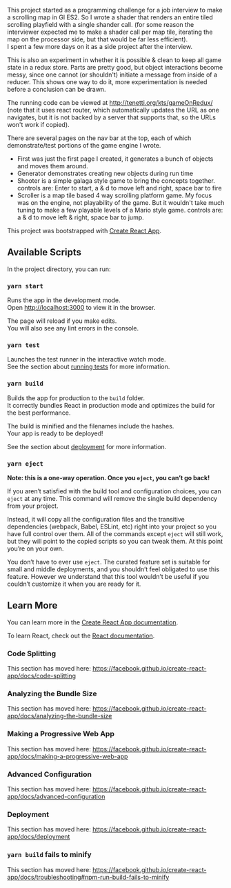 This project started as a programming challenge for a job interview to make a scrolling map in Gl ES2. 
So I wrote a shader that renders an entire tiled scrolling playfield with a single shander call.
(for some reason the interviewer expected me to make a shader call per
map tile, iterating the map on the processor side, but that would be far
less efficient).  
I spent a few more days on it as a side project after the interview.

This is also an experiment in whether it is possible & clean to keep all game state in a redux store. 
Parts are pretty good, but object interactions become messy, since one cannot (or shouldn't)
initiate a message from inside of a reducer.
This shows one way to do it, more experimentation is needed before a conclusion can be drawn. 

The running code can be viewed at http://tenetti.org/kts/gameOnRedux/
(note that it uses react router, which automatically updates the URL as one
navigates, but it is not backed by a server that supports that, so the URLs 
won't work if copied).

There are several pages on the nav bar at the top, each of which demonstrate/test portions of the game engine I wrote. 

* First was just the first page I created, it generates a bunch of objects and moves them around. 
* Generator demonstrates creating new objects during run time
* Shooter is a simple galaga style game to bring the concepts together. 
  controls are: Enter to start, a & d to move left and right, space bar to fire
* Scroller is a map tile based 4 way scrolling platform game. My focus
  was on the engine, not playability of the game. But it wouldn't take
  much tuning to make a few playable levels of a Mario style game. 
  controls are: a & d to move left & right, space bar to jump.


This project was bootstrapped with [Create React App](https://github.com/facebook/create-react-app).

## Available Scripts

In the project directory, you can run:

### `yarn start`

Runs the app in the development mode.<br />
Open [http://localhost:3000](http://localhost:3000) to view it in the browser.

The page will reload if you make edits.<br />
You will also see any lint errors in the console.

### `yarn test`

Launches the test runner in the interactive watch mode.<br />
See the section about [running tests](https://facebook.github.io/create-react-app/docs/running-tests) for more information.

### `yarn build`

Builds the app for production to the `build` folder.<br />
It correctly bundles React in production mode and optimizes the build for the best performance.

The build is minified and the filenames include the hashes.<br />
Your app is ready to be deployed!

See the section about [deployment](https://facebook.github.io/create-react-app/docs/deployment) for more information.

### `yarn eject`

**Note: this is a one-way operation. Once you `eject`, you can’t go back!**

If you aren’t satisfied with the build tool and configuration choices, you can `eject` at any time. This command will remove the single build dependency from your project.

Instead, it will copy all the configuration files and the transitive dependencies (webpack, Babel, ESLint, etc) right into your project so you have full control over them. All of the commands except `eject` will still work, but they will point to the copied scripts so you can tweak them. At this point you’re on your own.

You don’t have to ever use `eject`. The curated feature set is suitable for small and middle deployments, and you shouldn’t feel obligated to use this feature. However we understand that this tool wouldn’t be useful if you couldn’t customize it when you are ready for it.

## Learn More

You can learn more in the [Create React App documentation](https://facebook.github.io/create-react-app/docs/getting-started).

To learn React, check out the [React documentation](https://reactjs.org/).

### Code Splitting

This section has moved here: https://facebook.github.io/create-react-app/docs/code-splitting

### Analyzing the Bundle Size

This section has moved here: https://facebook.github.io/create-react-app/docs/analyzing-the-bundle-size

### Making a Progressive Web App

This section has moved here: https://facebook.github.io/create-react-app/docs/making-a-progressive-web-app

### Advanced Configuration

This section has moved here: https://facebook.github.io/create-react-app/docs/advanced-configuration

### Deployment

This section has moved here: https://facebook.github.io/create-react-app/docs/deployment

### `yarn build` fails to minify

This section has moved here: https://facebook.github.io/create-react-app/docs/troubleshooting#npm-run-build-fails-to-minify
